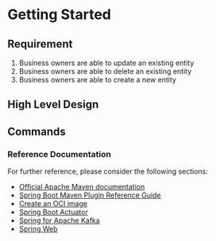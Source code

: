 # Getting Started

## Requirement

1. Business owners are able to update an existing entity
2. Business owners are able to delete an existing entity
3. Business owners are able to create a new entity

## High Level Design

## Commands

### Reference Documentation

For further reference, please consider the following sections:

- [Official Apache Maven documentation](https://maven.apache.org/guides/index.html)
- [Spring Boot Maven Plugin Reference Guide](https://docs.spring.io/spring-boot/3.5.5/maven-plugin)
- [Create an OCI image](https://docs.spring.io/spring-boot/3.5.5/maven-plugin/build-image.html)
- [Spring Boot Actuator](https://docs.spring.io/spring-boot/3.5.5/reference/actuator/index.html)
- [Spring for Apache Kafka](https://docs.spring.io/spring-boot/3.5.5/reference/messaging/kafka.html)
- [Spring Web](https://docs.spring.io/spring-boot/3.5.5/reference/web/servlet.html)
